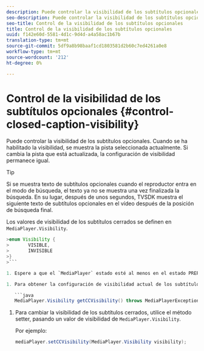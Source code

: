 ```yaml
---
description: Puede controlar la visibilidad de los subtítulos opcionales. Cuando se ha habilitado la visibilidad, se muestra la pista seleccionada actualmente. Si cambia la pista que está actualizada, la configuración de visibilidad permanece igual.
seo-description: Puede controlar la visibilidad de los subtítulos opcionales. Cuando se ha habilitado la visibilidad, se muestra la pista seleccionada actualmente. Si cambia la pista que está actualizada, la configuración de visibilidad permanece igual.
seo-title: Control de la visibilidad de los subtítulos opcionales
title: Control de la visibilidad de los subtítulos opcionales
uuid: f142e60d-5581-4d1c-9d4d-a4a58ac1b67b
translation-type: tm+mt
source-git-commit: 5df9a8b98baaf1cd1803581d2b60c7ed4261a0e8
workflow-type: tm+mt
source-wordcount: '212'
ht-degree: 0%

---
```



# Control de la visibilidad de los subtítulos opcionales {#control-closed-caption-visibility}

Puede controlar la visibilidad de los subtítulos opcionales. Cuando se ha habilitado la visibilidad, se muestra la pista seleccionada actualmente. Si cambia la pista que está actualizada, la configuración de visibilidad permanece igual.

>[!TIP]
>
>Si se muestra texto de subtítulos opcionales cuando el reproductor entra en el modo de búsqueda, el texto ya no se muestra una vez finalizada la búsqueda. En su lugar, después de unos segundos, TVSDK muestra el siguiente texto de subtítulos opcionales en el vídeo después de la posición de búsqueda final.
>
>Los valores de visibilidad de los subtítulos cerrados se definen en `MediaPlayer.Visibility`.
>
>
```java
>enum Visibility {  
>       VISIBLE,  
>       INVISIBLE 
>}
>```

1. Espere a que el `MediaPlayer` estado esté al menos en el estado PREPARADO. Para obtener más información, consulte [Esperar un estado](../../../../tvsdk-3x-android-prog/android-3x-content-playback-options-android2/ui-configure/android-3x-ui-state-prepared-wait-for.md)válido.

1. Para obtener la configuración de visibilidad actual de los subtítulos cerrados, utilice el método getter en `MediaPlayer`, que devuelve un valor de visibilidad.

   ```java
   MediaPlayer.Visibility getCCVisibility() throws MediaPlayerException;
   ```

1. Para cambiar la visibilidad de los subtítulos cerrados, utilice el método setter, pasando un valor de visibilidad de `MediaPlayer.Visibility`.

   Por ejemplo:

   ```java
   mediaPlayer.setCCVisibility(MediaPlayer.Visibility visibility);
   ```
